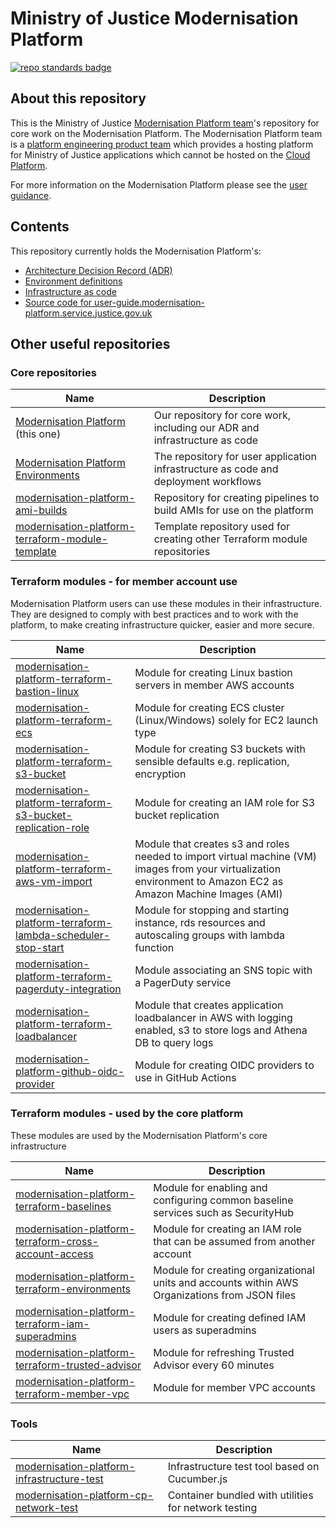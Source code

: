 # Ministry of Justice Modernisation Platform
[![repo standards badge](https://img.shields.io/badge/dynamic/json?color=blue&style=for-the-badge&logo=github&label=MoJ%20Compliant&query=%24.data%5B%3F%28%40.name%20%3D%3D%20%22modernisation-platform%22%29%5D.status&url=https%3A%2F%2Foperations-engineering-reports.cloud-platform.service.justice.gov.uk%2Fgithub_repositories)](https://operations-engineering-reports.cloud-platform.service.justice.gov.uk/github_repositories#modernisation-platform "Link to report")
## About this repository
This is the Ministry of Justice [Modernisation Platform team](https://github.com/orgs/ministryofjustice/teams/modernisation-platform)'s repository for core work on the Modernisation Platform. The Modernisation Platform team is a [platform engineering product team](https://www.thoughtworks.com/radar/techniques/platform-engineering-product-teams) which provides a hosting platform for Ministry of Justice applications which cannot be hosted on the [Cloud Platform](https://user-guide.cloud-platform.service.justice.gov.uk/#cloud-platform-user-guide).

For more information on the Modernisation Platform please see the [user guidance](https://user-guide.modernisation-platform.service.justice.gov.uk).

## Contents
This repository currently holds the Modernisation Platform's:
- [Architecture Decision Record (ADR)](architecture-decision-record)
- [Environment definitions](environments)
- [Infrastructure as code](terraform)
- [Source code for user-guide.modernisation-platform.service.justice.gov.uk](source)

## Other useful repositories
### Core repositories
| Name | Description |
|-|-|
| [Modernisation Platform](https://github.com/ministryofjustice/modernisation-platform) (this one) | Our repository for core work, including our ADR and infrastructure as code |
| [Modernisation Platform Environments](https://github.com/ministryofjustice/modernisation-platform-environments) | The repository for user application infrastructure as code and deployment workflows |
| [modernisation-platform-ami-builds](https://github.com/ministryofjustice/modernisation-platform-ami-builds) | Repository for creating pipelines to build AMIs for use on the platform |
| [modernisation-platform-terraform-module-template](https://github.com/ministryofjustice/modernisation-platform-terraform-module-template) | Template repository used for creating other Terraform module repositories |
### Terraform modules - for member account use

Modernisation Platform users can use these modules in their infrastructure. They are designed to comply with best practices and to work with the platform, to make creating infrastructure quicker, easier and more secure.

| Name | Description |
|-|-|
| [modernisation-platform-terraform-bastion-linux](https://github.com/ministryofjustice/modernisation-platform-terraform-bastion-linux) | Module for creating Linux bastion servers in member AWS accounts |
| [modernisation-platform-terraform-ecs](https://github.com/ministryofjustice/modernisation-platform-terraform-ecs) | Module for creating ECS cluster (Linux/Windows) solely for EC2 launch type |
| [modernisation-platform-terraform-s3-bucket](https://github.com/ministryofjustice/modernisation-platform-terraform-s3-bucket) | Module for creating S3 buckets with sensible defaults e.g. replication, encryption |
| [modernisation-platform-terraform-s3-bucket-replication-role](https://github.com/ministryofjustice/modernisation-platform-terraform-s3-bucket-replication-role) | Module for creating an IAM role for S3 bucket replication |
| [modernisation-platform-terraform-aws-vm-import](https://github.com/ministryofjustice/modernisation-platform-terraform-aws-vm-import) | Module that creates s3 and roles needed to import virtual machine (VM) images from your virtualization environment to Amazon EC2 as Amazon Machine Images (AMI)   |
| [modernisation-platform-terraform-lambda-scheduler-stop-start](https://github.com/ministryofjustice/modernisation-platform-terraform-lambda-scheduler-stop-start) | Module for stopping and starting instance, rds resources and autoscaling groups with lambda function |
| [modernisation-platform-terraform-pagerduty-integration](https://github.com/ministryofjustice/modernisation-platform-terraform-pagerduty-integration) | Module associating an SNS topic with a PagerDuty service |
[modernisation-platform-terraform-loadbalancer](https://github.com/ministryofjustice/modernisation-platform-terraform-loadbalancer) | Module that creates application loadbalancer in AWS with logging enabled, s3 to store logs and Athena DB to query logs |
| [modernisation-platform-github-oidc-provider](https://github.com/ministryofjustice/modernisation-platform-github-oidc-provider) | Module for creating OIDC providers to use in GitHub Actions |

### Terraform modules - used by the core platform

These modules are used by the Modernisation Platform's core infrastructure

| Name | Description |
|-|-|
| [modernisation-platform-terraform-baselines](https://github.com/ministryofjustice/modernisation-platform-terraform-baselines) | Module for enabling and configuring common baseline services such as SecurityHub |
| [modernisation-platform-terraform-cross-account-access](https://github.com/ministryofjustice/modernisation-platform-terraform-cross-account-access) | Module for creating an IAM role that can be assumed from another account |
| [modernisation-platform-terraform-environments](https://github.com/ministryofjustice/modernisation-platform-terraform-environments) | Module for creating organizational units and accounts within AWS Organizations from JSON files |
| [modernisation-platform-terraform-iam-superadmins](https://github.com/ministryofjustice/modernisation-platform-terraform-iam-superadmins) | Module for creating defined IAM users as superadmins |
| [modernisation-platform-terraform-trusted-advisor](https://github.com/ministryofjustice/modernisation-platform-terraform-trusted-advisor) | Module for refreshing Trusted Advisor every 60 minutes |
| [modernisation-platform-terraform-member-vpc](https://github.com/ministryofjustice/modernisation-platform-terraform-member-vpc) | Module for member VPC accounts |

### Tools

| Name | Description |
|-|-|
| [modernisation-platform-infrastructure-test](https://github.com/ministryofjustice/modernisation-platform-infrastructure-test) | Infrastructure test tool based on Cucumber.js |
| [modernisation-platform-cp-network-test](https://github.com/ministryofjustice/modernisation-platform-cp-network-test) | Container bundled with utilities for network testing |
